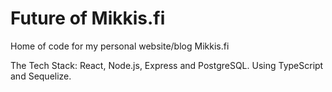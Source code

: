 # Future of Mikkis.fi

Home of code for my personal website/blog Mikkis.fi

The Tech Stack: React, Node.js, Express and PostgreSQL. Using TypeScript and Sequelize.
